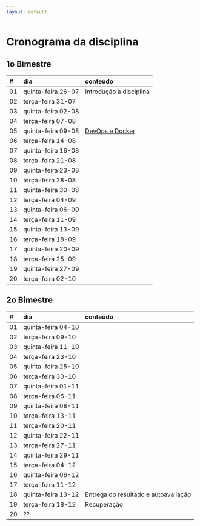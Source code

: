 ```yaml
---
layout: default
---
```



# [](#header-1) Cronograma da disciplina

## [](#header-2) 1o Bimestre

| \# | dia | conteúdo |
| :--- | :--- | :--- |
| 01 | quinta-feira 26-07 | Introdução à disciplina |
| 02 | terça-feira  31-07 |  |
| 03 | quinta-feira 02-08 |  |
| 04 | terça-feira  07-08 |  |
| 05 | quinta-feira 09-08 | [DevOps e Docker](docker/index.md) |
| 06 | terça-feira  14-08 |  |
| 07 | quinta-feira 16-08 |  |
| 08 | terça-feira  21-08 |  |
| 09 | quinta-feira 23-08 |  |
| 10 | terça-feira  28-08 |  |
| 11 | quinta-feira 30-08 |  |
| 12 | terça-feira  04-09 |  |
| 13 | quinta-feira 06-09 |  |
| 14 | terça-feira  11-09 |  |
| 15 | quinta-feira 13-09 |  |
| 16 | terça-feira  18-09 |  |
| 17 | quinta-feira 20-09 |  |
| 18 | terça-feira  25-09 |  |
| 19 | quinta-feira 27-09 |  |
| 20 | terça-feira  02-10 |  |


## [](#header-2) 2o Bimestre

| \# | dia | conteúdo |
| :--- | :--- | :--- |
| 01 | quinta-feira 04-10 |  |
| 02 | terça-feira  09-10 |  |
| 03 | quinta-feira 11-10 |  |
| 04 | terça-feira  23-10 |  |
| 05 | quinta-feira 25-10 |  |
| 06 | terça-feira  30-10 |  |
| 07 | quinta-feira 01-11 |  |
| 08 | terça-feira  06-11 |  |
| 09 | quinta-feira 08-11 |  |
| 10 | terça-feira  13-11 |  |
| 11 | terça-feira  20-11 |  |
| 12 | quinta-feira 22-11 |  |
| 13 | terça-feira  27-11 |  |
| 14 | quinta-feira 29-11 |  |
| 15 | terça-feira  04-12 |  |
| 16 | quinta-feira 06-12 |  |
| 17 | terça-feira  11-12 |  |
| 18 | quinta-feira 13-12 | Entrega do resultado e autoavaliação |
| 19 | terça-feira  18-12 | Recuperação |
| 20 | ?? |  |

